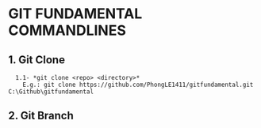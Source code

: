 # GIT FUNDAMENTAL COMMANDLINES
## 1. Git Clone
      1.1- *git clone <repo> <directory>*
        E.g.: git clone https://github.com/PhongLE1411/gitfundamental.git C:\Github\gitfundamental
## 2. Git Branch
